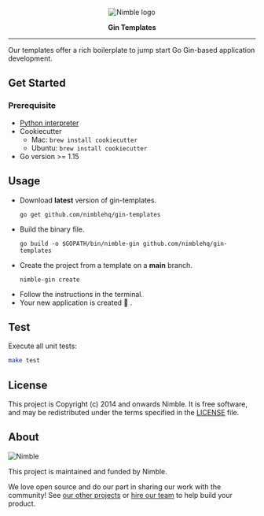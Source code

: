 <p align="center">
  <img alt="Nimble logo" src="https://assets.nimblehq.co/logo/light/logo-light-text-320.png" />
</p>

<p align="center">
  <strong>Gin Templates</strong>
</p>

---

Our templates offer a rich boilerplate to jump start Go Gin-based application development.

## Get Started

### Prerequisite 
- [Python interpreter](https://docs.python.org/3/using/index.html)
- Cookiecutter
  - Mac: `brew install cookiecutter`
  - Ubuntu: `brew install cookiecutter`
- Go version >= 1.15

## Usage
- Download **latest** version of gin-templates.
  ```
  go get github.com/nimblehq/gin-templates
  ```
- Build the binary file.
  ```
  go build -o $GOPATH/bin/nimble-gin github.com/nimblehq/gin-templates
  ```
- Create the project from a template on a **main** branch.
  ```
  nimble-gin create
  ```
- Follow the instructions in the terminal.
- Your new application is created 🎉 .

## Test

Execute all unit tests:

```sh
make test
```

## License

This project is Copyright (c) 2014 and onwards Nimble. It is free software,
and may be redistributed under the terms specified in the [LICENSE] file.

[LICENSE]: /LICENSE

## About

![Nimble](https://assets.nimblehq.co/logo/dark/logo-dark-text-160.png)

This project is maintained and funded by Nimble.

We love open source and do our part in sharing our work with the community!
See [our other projects][community] or [hire our team][hire] to help build your product.

[community]: https://github.com/nimblehq
[hire]: https://nimblehq.co/

